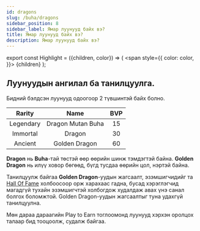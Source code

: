 ```yaml
---
id: dragons
slug: /buha/dragons
sidebar_position: 8
sidebar_label: Ямар луунууд байх вэ?
title: Ямар луунууд байх вэ?
description: Ямар луунууд байх вэ?
---
```

export const Highlight = ({children, color}) => (
  <span
    style={{
      color: color,
    }}>
    {children}
  </span>
);

## Луунуудын ангилал ба танилцуулга.

Бидний бэлдсэн луунууд одоогоор 2 түвшинтэй байх болно.

| Rarity | Name | BVP |
|:-:|:-:|:-:|
| <Highlight color="#ffcc00">Legendary</Highlight> | Dragon Mutan Buha | 15 |
| <Highlight color="#ffcc00">Immortal</Highlight> | Dragon | 30 |
| <Highlight color="#ffcc99">Ancient</Highlight> | Golden Dragon | 60 |

**Dragon** нь **Buha**-тай төстэй өөр өөрийн шинж тэмдэгтэй байна. **Golden Dragon** нь илүү ховор бөгөөд, бүгд тусдаа өөрийн цол, нэртэй байна.

Танилцуулж байгаа **Golden Dragon**-уудын жагсаалт, эзэмшигчидийг та [Hall Of Fame](https://www.buha.mn/halloffame) холбоосоор орж харахаас гадна, бусад хэрэглэгчид магадгүй тухайн эзэмшигчтэй холбогдож худалдаж авах үнэ санал болгох боломжтой.
Golden Dragon-уудын жагсаалтыг туна удахгүй танилцуулна.

Мөн дараа дараагийн Play to Earn тоглоомонд луунууд хэрхэн оролцох талаар бид тооцоолж, судалж байгаа.
